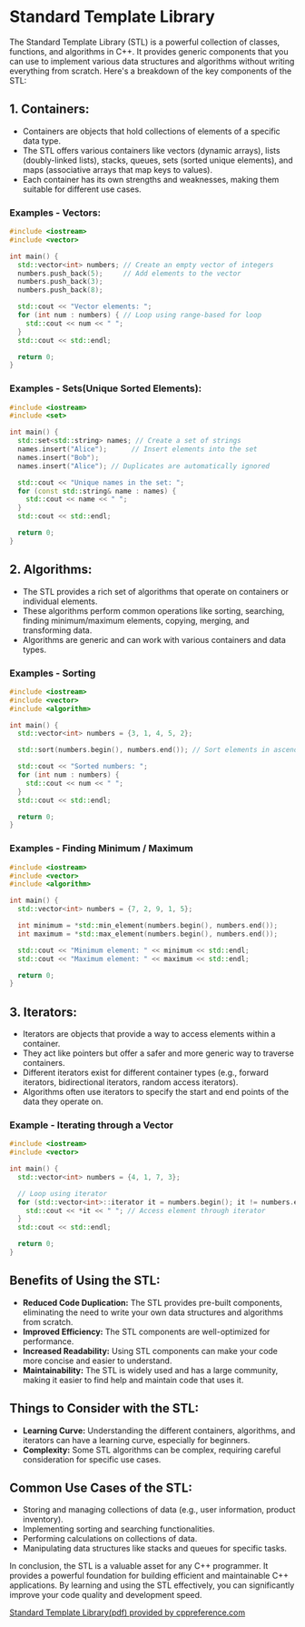 # Standard Template Library

The Standard Template Library (STL) is a powerful collection of classes, functions, and algorithms in C++. It provides generic components that you can use to implement various data structures and algorithms without writing everything from scratch.  Here's a breakdown of the key components of the STL:

## 1. Containers:

* Containers are objects that hold collections of elements of a specific data type.
* The STL offers various containers like vectors (dynamic arrays), lists (doubly-linked lists), stacks, queues, sets (sorted unique elements), and maps (associative arrays that map keys to values).
* Each container has its own strengths and weaknesses, making them suitable for different use cases.

### Examples - Vectors:

```c++
#include <iostream>
#include <vector>

int main() {
  std::vector<int> numbers; // Create an empty vector of integers
  numbers.push_back(5);     // Add elements to the vector
  numbers.push_back(3);
  numbers.push_back(8);

  std::cout << "Vector elements: ";
  for (int num : numbers) { // Loop using range-based for loop
    std::cout << num << " ";
  }
  std::cout << std::endl;

  return 0;
}
```

### Examples - Sets(Unique Sorted Elements):

```c++
#include <iostream>
#include <set>

int main() {
  std::set<std::string> names; // Create a set of strings
  names.insert("Alice");      // Insert elements into the set
  names.insert("Bob");
  names.insert("Alice"); // Duplicates are automatically ignored

  std::cout << "Unique names in the set: ";
  for (const std::string& name : names) {
    std::cout << name << " ";
  }
  std::cout << std::endl;

  return 0;
}
```

## 2. Algorithms:

* The STL provides a rich set of algorithms that operate on containers or individual elements.
* These algorithms perform common operations like sorting, searching, finding minimum/maximum elements, copying, merging, and transforming data.
* Algorithms are generic and can work with various containers and data types.

### Examples - Sorting

```c++
#include <iostream>
#include <vector>
#include <algorithm>

int main() {
  std::vector<int> numbers = {3, 1, 4, 5, 2};

  std::sort(numbers.begin(), numbers.end()); // Sort elements in ascending order

  std::cout << "Sorted numbers: ";
  for (int num : numbers) {
    std::cout << num << " ";
  }
  std::cout << std::endl;

  return 0;
}
```

### Examples - Finding Minimum / Maximum

```c++
#include <iostream>
#include <vector>
#include <algorithm>

int main() {
  std::vector<int> numbers = {7, 2, 9, 1, 5};

  int minimum = *std::min_element(numbers.begin(), numbers.end());
  int maximum = *std::max_element(numbers.begin(), numbers.end());

  std::cout << "Minimum element: " << minimum << std::endl;
  std::cout << "Maximum element: " << maximum << std::endl;

  return 0;
}
```
## 3. Iterators:

* Iterators are objects that provide a way to access elements within a container.
* They act like pointers but offer a safer and more generic way to traverse containers.
* Different iterators exist for different container types (e.g., forward iterators, bidirectional iterators, random access iterators).
* Algorithms often use iterators to specify the start and end points of the data they operate on.

### Example - Iterating through a Vector

```c++
#include <iostream>
#include <vector>

int main() {
  std::vector<int> numbers = {4, 1, 7, 3};

  // Loop using iterator
  for (std::vector<int>::iterator it = numbers.begin(); it != numbers.end(); ++it) {
    std::cout << *it << " "; // Access element through iterator
  }
  std::cout << std::endl;

  return 0;
}
```
## Benefits of Using the STL:

* **Reduced Code Duplication:**  The STL provides pre-built components, eliminating the need to write your own data structures and algorithms from scratch.
* **Improved Efficiency:** The STL components are well-optimized for performance.
* **Increased Readability:** Using STL components can make your code more concise and easier to understand.
* **Maintainability:** The STL is widely used and has a large community, making it easier to find help and maintain code that uses it.

## Things to Consider with the STL:

* **Learning Curve:** Understanding the different containers, algorithms, and iterators can have a learning curve, especially for beginners.
* **Complexity:** Some STL algorithms can be complex, requiring careful consideration for specific use cases.

## Common Use Cases of the STL:

* Storing and managing collections of data (e.g., user information, product inventory).
* Implementing sorting and searching functionalities.
* Performing calculations on collections of data.
* Manipulating data structures like stacks and queues for specific tasks.

In conclusion, the STL is a valuable asset for any C++ programmer. It provides a powerful foundation for building efficient and maintainable C++ applications. By learning and using the STL effectively, you can significantly improve your code quality and development speed.

[Standard Template Library(pdf) provided by cppreference.com](https://www.cppreference.com/Cpp_STL_ReferenceManual.pdf)